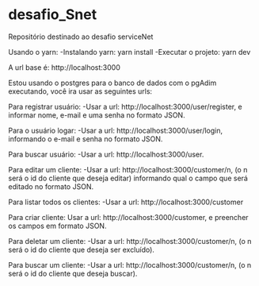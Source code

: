 # desafio_Snet
Repositório destinado ao desafio serviceNet

Usando o yarn:
-Instalando yarn: yarn install
-Executar o projeto: yarn dev

A url base é: http://localhost:3000

Estou usando o postgres para o banco de dados
com o pgAdim executando, você ira usar as seguintes urls:

Para registrar usuário:
-Usar a url: http://localhost:3000/user/register, e informar nome, e-mail e uma senha no formato JSON.

Para o usuário logar:
-Usar a url: http://localhost:3000/user/login, informando o e-mail e senha no formato JSON.

Para buscar usuário:
-Usar a url: http://localhost:3000/user.

Para editar um cliente:
-Usar a url: http://localhost:3000/customer/n, (o n será o id do cliente que deseja editar) informando qual o campo que será editado no formato JSON.

Para listar todos os clientes:
-Usar a url: http://localhost:3000/customer

Para criar cliente:
Usar a url: http://localhost:3000/customer, e preencher os campos em formato JSON.

Para deletar um cliente:
-Usar a url: http://localhost:3000/customer/n, (o n será o id do cliente que deseja ser excluído).

Para buscar um cliente:
-Usar a url: http://localhost:3000/customer/n, (o n será o id do cliente que deseja buscar).
